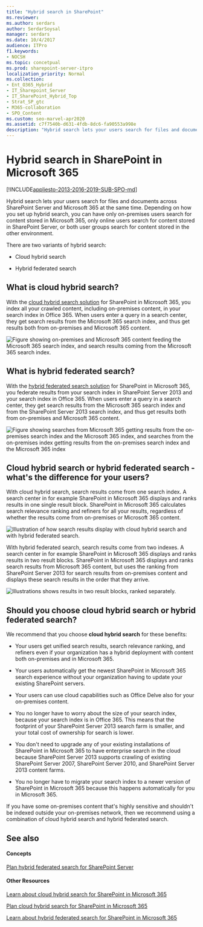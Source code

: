 ```yaml
---
title: "Hybrid search in SharePoint"
ms.reviewer: 
ms.author: serdars
author: SerdarSoysal
manager: serdars
ms.date: 10/4/2017
audience: ITPro
f1.keywords:
- NOCSH
ms.topic: concetpual
ms.prod: sharepoint-server-itpro
localization_priority: Normal
ms.collection:
- Ent_O365_Hybrid
- IT_Sharepoint_Server
- IT_SharePoint_Hybrid_Top
- Strat_SP_gtc
- M365-collaboration
- SPO_Content
ms.custom: seo-marvel-apr2020
ms.assetid: c7f7540b-d631-4fdb-8dc6-fa90553a998e
description: "Hybrid search lets your users search for files and documents across SharePoint Server and Microsoft 365 at the same time. Depending on how you set up hybrid search, you can have only on-premises users search for content stored in Microsoft 365, only online users search for content stored in SharePoint Server, or both user groups search for content stored in the other environment."
---
```


# Hybrid search in SharePoint in Microsoft 365

[!INCLUDE[appliesto-2013-2016-2019-SUB-SPO-md](../includes/appliesto-2013-2016-2019-SUB-SPO-md.md)]

 Hybrid search lets your users search for files and documents across SharePoint Server and Microsoft 365 at the same time. Depending on how you set up hybrid search, you can have only on-premises users search for content stored in Microsoft 365, only online users search for content stored in SharePoint Server, or both user groups search for content stored in the other environment. 
  
There are two variants of hybrid search:
  
- Cloud hybrid search
    
- Hybrid federated search
    
## What is cloud hybrid search?

With the [cloud hybrid search solution](learn-about-cloud-hybrid-search-for-sharepoint.md) for SharePoint in Microsoft 365, you index all your crawled content, including on-premises content, in your search index in Office 365. When users enter a query in a search center, they get search results from the Microsoft 365 search index, and thus get results both from on-premises and Microsoft 365 content. 
  
![Figure showing on-premises and Microsoft 365 content feeding the Microsoft 365 search index, and search results coming from the Microsoft 365 search index.](../media/190a4c47-d434-4d9b-bb14-81138f245ffd.png)
  
## What is hybrid federated search?

With the [hybrid federated search solution](learn-about-hybrid-federated-search-for-sharepoint.md) for SharePoint in Microsoft 365, you federate results from your search index in SharePoint Server 2013 and your search index in Office 365. When users enter a query in a search center, they get search results from the Microsoft 365 search index and from the SharePoint Server 2013 search index, and thus get results both from on-premises and Microsoft 365 content. 
  
![Figure showing searches from Microsoft 365 getting results from the on-premises search index and the Microsoft 365 index, and searches from the on-premises index getting results from the on-premises search index and the Microsoft 365 index](../media/651bc6ac-5dbb-4266-83d6-be1bba093506.png)
  
## Cloud hybrid search or hybrid federated search - what's the difference for your users?

With cloud hybrid search, search results come from one search index. A search center in for example SharePoint in Microsoft 365 displays and ranks results in one single result block. SharePoint in Microsoft 365 calculates search relevance ranking and refiners for all your results, regardless of whether the results come from on-premises or Microsoft 365 content.
  
![Illustration of how search results display with cloud hybrid search and with hybrid federated search.](../media/d88c8cf0-2820-4d5f-b54a-06f285226f66.png)
  
With hybrid federated search, search results come from two indexes. A search center in for example SharePoint in Microsoft 365 displays and ranks results in two result blocks. SharePoint in Microsoft 365 displays and ranks search results from Microsoft 365 content, but uses the ranking from SharePoint Server 2013 for search results from on-premises content and displays these search results in the order that they arrive.
  
![Illustrations shows results in two result blocks, ranked separately.](../media/86bc8cc0-c1d8-4f40-bac9-96e8a6383063.png)
  
## Should you choose cloud hybrid search or hybrid federated search?

We recommend that you choose **cloud hybrid search** for these benefits: 
  
- Your users get unified search results, search relevance ranking, and refiners even if your organization has a hybrid deployment with content both on-premises and in Microsoft 365. 
    
- Your users automatically get the newest SharePoint in Microsoft 365 search experience without your organization having to update your existing SharePoint servers.
    
- Your users can use cloud capabilities such as Office Delve also for your on-premises content.
    
- You no longer have to worry about the size of your search index, because your search index is in Office 365. This means that the footprint of your SharePoint Server 2013 search farm is smaller, and your total cost of ownership for search is lower.
    
- You don't need to upgrade any of your existing installations of SharePoint in Microsoft 365 to have enterprise search in the cloud because SharePoint Server 2013 supports crawling of existing SharePoint Server 2007, SharePoint Server 2010, and SharePoint Server 2013 content farms.
    
- You no longer have to migrate your search index to a newer version of SharePoint in Microsoft 365 because this happens automatically for you in Microsoft 365.
    
If you have some on-premises content that's highly sensitive and shouldn't be indexed outside your on-premises network, then we recommend using a combination of cloud hybrid search and hybrid federated search.
  
## See also

#### Concepts

[Plan hybrid federated search for SharePoint Server](plan-hybrid-federated-search.md)
#### Other Resources

[Learn about cloud hybrid search for SharePoint in Microsoft 365](learn-about-cloud-hybrid-search-for-sharepoint.md)
  
[Plan cloud hybrid search for SharePoint in Microsoft 365](plan-cloud-hybrid-search-for-sharepoint.md)
  
[Learn about hybrid federated search for SharePoint in Microsoft 365](learn-about-hybrid-federated-search-for-sharepoint.md)

